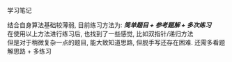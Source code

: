 学习笔记

结合自身算法基础较薄弱, 目前练习方法为: ***简单题目 + 参考题解 + 多次练习***<br>
在使用以上方法进行练习后, 也找到了一些感觉, 比如双指针/递归方法<br>
但是对于稍微复杂一点的题目, 能大致知道思路, 但脱手写还存在困难. 还需多看题解思路 + 多练习<br>
